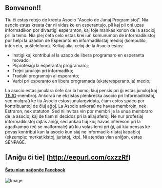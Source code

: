 ## Bonvenon!! 

Tiu ĉi estas retejo de kreota Asocio "Asocio de Junaj Programistoj". Nia asocio estas kreata ĉar ni vidas ke en esperantujo, pli kaj pli oni uzas informadikon por divastigi esperanton, kaj foje mankas konon de la asocioj pri la temo. Nia plej ĉefa celo estas krei iun komunumon de informadikistoj por helpi la uzadon de Esperanto en informadikistaj medioj (komputilo, interreto, poŝtelefono). Kelkaj aliaj celoj de la Asocio estos:

- Instigi kaj kontribui al la uzado de libera programaro en esperanta movado;
- Pliprofesigi la esperantaj programaroj;
- Trejni junulojn pri informadiko;
- Traduki programojn al esperanto;
- Varbi pri esperanto en libera programada (eksteresperantuja) medio;

La asocio estas junulara ĉefe ĉar la homoj kiuj pensis pri ĝi estas junuloj kaj [TEJO](www.tejo.org)-membroj. Ankoraǔ ne ekzistas plenkreska asocio pri Informadikistoj, sed malgraǔ ke tiu Asocio estos junulargvidata, ĉiam estos spaco por kontribuantoj de ĉiuj aĝoj. La Asocio ankoraǔ ne havas membrojn, nek Estraron, nek statuton. Sed ni invitas vin por membri je la unua membraro de la asocio, kaj de tiam ni decidos pri la aliaj aferoj. Ne nur profesiaj informadikistoj rajtas aniĝi, sed ankaǔ tiuj kiuj havas intereson pri la agadkampo (eĉ se malformale) aǔ kiu volas lerni pri ĝi, aǔ kiu pensas ke povas kontribui kun la asocio kun siaj ne informadik-rilataj kapabloj (ekzemple: merkatikistoj, juristoj, ktp). Ni atendas vian aniĝon, estas SENPAGE.

## [Aniĝu ĉi tie] (http://eepurl.com/cxzzRf)

#### [Ŝatu nian paĝonĉe Facebook](https://www.facebook.com/informadikistoj.org/)

![Image](https://scontent.fcpv2-1.fna.fbcdn.net/v/t31.0-8/15626282_164838307327640_5242798992800139750_o.png?oh=54a65ca006aa31b27a90654f08f638bf&oe=591D771E)
